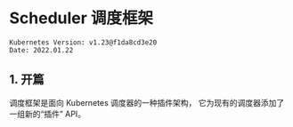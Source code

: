 # Scheduler 调度框架

    Kubernetes Version: v1.23@f1da8cd3e20
    Date: 2022.01.22

## 1. 开篇
调度框架是面向 Kubernetes 调度器的一种插件架构， 它为现有的调度器添加了一组新的“插件” API。